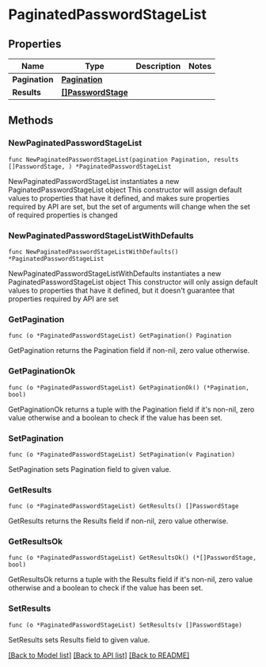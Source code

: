 # PaginatedPasswordStageList

## Properties

Name | Type | Description | Notes
------------ | ------------- | ------------- | -------------
**Pagination** | [**Pagination**](Pagination.md) |  | 
**Results** | [**[]PasswordStage**](PasswordStage.md) |  | 

## Methods

### NewPaginatedPasswordStageList

`func NewPaginatedPasswordStageList(pagination Pagination, results []PasswordStage, ) *PaginatedPasswordStageList`

NewPaginatedPasswordStageList instantiates a new PaginatedPasswordStageList object
This constructor will assign default values to properties that have it defined,
and makes sure properties required by API are set, but the set of arguments
will change when the set of required properties is changed

### NewPaginatedPasswordStageListWithDefaults

`func NewPaginatedPasswordStageListWithDefaults() *PaginatedPasswordStageList`

NewPaginatedPasswordStageListWithDefaults instantiates a new PaginatedPasswordStageList object
This constructor will only assign default values to properties that have it defined,
but it doesn't guarantee that properties required by API are set

### GetPagination

`func (o *PaginatedPasswordStageList) GetPagination() Pagination`

GetPagination returns the Pagination field if non-nil, zero value otherwise.

### GetPaginationOk

`func (o *PaginatedPasswordStageList) GetPaginationOk() (*Pagination, bool)`

GetPaginationOk returns a tuple with the Pagination field if it's non-nil, zero value otherwise
and a boolean to check if the value has been set.

### SetPagination

`func (o *PaginatedPasswordStageList) SetPagination(v Pagination)`

SetPagination sets Pagination field to given value.


### GetResults

`func (o *PaginatedPasswordStageList) GetResults() []PasswordStage`

GetResults returns the Results field if non-nil, zero value otherwise.

### GetResultsOk

`func (o *PaginatedPasswordStageList) GetResultsOk() (*[]PasswordStage, bool)`

GetResultsOk returns a tuple with the Results field if it's non-nil, zero value otherwise
and a boolean to check if the value has been set.

### SetResults

`func (o *PaginatedPasswordStageList) SetResults(v []PasswordStage)`

SetResults sets Results field to given value.



[[Back to Model list]](../README.md#documentation-for-models) [[Back to API list]](../README.md#documentation-for-api-endpoints) [[Back to README]](../README.md)


